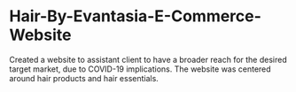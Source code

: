 # Hair-By-Evantasia-E-Commerce-Website
Created a website to assistant client to have a broader reach for the desired target market,
due to COVID-19 implications. The website was centered around hair products and hair essentials.
